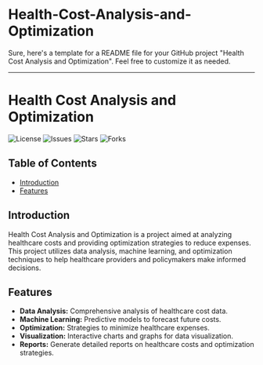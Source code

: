 # Health-Cost-Analysis-and-Optimization
Sure, here's a template for a README file for your GitHub project "Health Cost Analysis and Optimization". Feel free to customize it as needed.

---

# Health Cost Analysis and Optimization

![License](https://img.shields.io/github/license/your-username/Health-Cost-Analysis-and-Optimization)
![Issues](https://img.shields.io/github/issues/your-username/Health-Cost-Analysis-and-Optimization)
![Stars](https://img.shields.io/github/stars/your-username/Health-Cost-Analysis-and-Optimization)
![Forks](https://img.shields.io/github/forks/your-username/Health-Cost-Analysis-and-Optimization)

## Table of Contents
- [Introduction](#introduction)
- [Features](#features)


## Introduction
Health Cost Analysis and Optimization is a project aimed at analyzing healthcare costs and providing optimization strategies to reduce expenses. This project utilizes data analysis, machine learning, and optimization techniques to help healthcare providers and policymakers make informed decisions.

## Features
- **Data Analysis:** Comprehensive analysis of healthcare cost data.
- **Machine Learning:** Predictive models to forecast future costs.
- **Optimization:** Strategies to minimize healthcare expenses.
- **Visualization:** Interactive charts and graphs for data visualization.
- **Reports:** Generate detailed reports on healthcare costs and optimization strategies.

